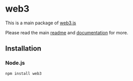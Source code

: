 # web3

This is a main package of [web3.js](https://github.com/hayekchain/web3.js)

Please read the main [readme](https://github.com/hayekchain/web3.js/blob/1.0/README.md) and [documentation](https://web3js.readthedocs.io/en/1.0/) for more.

## Installation

### Node.js

```bash
npm install web3
```
